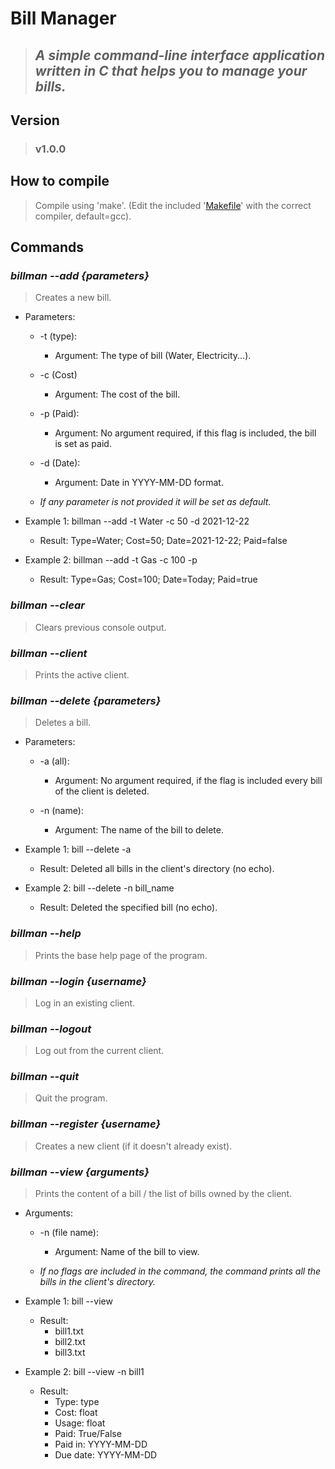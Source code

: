 # **Bill Manager**

> ## *A simple command-line interface application written in C that helps you to manage your bills.*

## **Version**

> ### v1.0.0

## **How to compile**

> Compile using 'make'. (Edit the included '[Makefile](https://github.com/Fraccs/bill-manager/blob/main/Makefile)' with the correct compiler, default=gcc).

## **Commands**

### ***billman --add {parameters}***

> Creates a new bill.

* Parameters:
    * -t (type):
        - Argument: The type of bill (Water, Electricity...).  
    
    * -c (Cost)
        * Argument: The cost of the bill.
    
    * -p (Paid):
        * Argument: No argument required, if this flag is included, the bill is set as paid.
    
    * -d (Date): 
        * Argument: Date in YYYY-MM-DD format.
    
    * *If any parameter is not provided it will be set as default.*

* Example 1: billman --add -t Water -c 50 -d 2021-12-22
    * Result: Type=Water; Cost=50; Date=2021-12-22; Paid=false

* Example 2: billman --add -t Gas -c 100 -p
    * Result: Type=Gas; Cost=100; Date=Today; Paid=true

### ***billman --clear***

> Clears previous console output.

### ***billman --client***

> Prints the active client.

### ***billman --delete {parameters}***

> Deletes a bill.

* Parameters: 
    * -a (all):
        * Argument: No argument required, if the flag is included every bill of the client is deleted.

    * -n (name):
        * Argument: The name of the bill to delete.

* Example 1: bill --delete -a 
    * Result: Deleted all bills in the client's directory (no echo).

* Example 2: bill --delete -n bill_name
    * Result: Deleted the specified bill (no echo).

### ***billman --help***

> Prints the base help page of the program.

### ***billman --login {username}***

> Log in an existing client.

### ***billman --logout***

> Log out from the current client.

### ***billman --quit***

> Quit the program.

### ***billman --register {username}***

> Creates a new client (if it doesn't already exist).

### ***billman --view {arguments}***

> Prints the content of a bill / the list of bills owned by the client.

* Arguments: 
    * -n (file name):
        * Argument: Name of the bill to view. 
    
    * *If no flags are included in the command, the command prints all the bills in the client's directory.*

* Example 1: bill --view
    * Result: 
        * bill1.txt
        * bill2.txt
        * bill3.txt

* Example 2: bill --view -n bill1
    * Result:  
        * Type: type
        * Cost: float
        * Usage: float
        * Paid: True/False
        * Paid in: YYYY-MM-DD
        * Due date: YYYY-MM-DD
